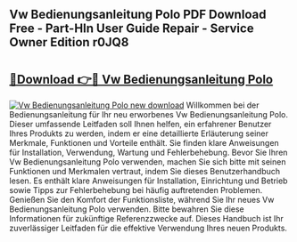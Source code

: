 ## Vw Bedienungsanleitung Polo PDF Download Free - Part-HIn User Guide Repair - Service Owner Edition r0JQ8

# <h2><a href="http://df4i7ob.blite.top/?on=Vw+Bedienungsanleitung+Polo">🔗Download 👉🔴 Vw Bedienungsanleitung Polo</a></h2>

[![Vw Bedienungsanleitung Polo new download](https://i.imgur.com/lujVjoI.png)](http://df4i7ob.blite.top/?on=Vw+Bedienungsanleitung+Polo)
Willkommen bei der Bedienungsanleitung für Ihr neu erworbenes Vw Bedienungsanleitung Polo. Dieser umfassende Leitfaden soll Ihnen helfen, ein erfahrener Benutzer Ihres Produkts zu werden, indem er eine detaillierte Erläuterung seiner Merkmale, Funktionen und Vorteile enthält. Sie finden klare Anweisungen für Installation, Verwendung, Wartung und Fehlerbehebung. Bevor Sie Ihren Vw Bedienungsanleitung Polo verwenden, machen Sie sich bitte mit seinen Funktionen und Merkmalen vertraut, indem Sie dieses Benutzerhandbuch lesen. Es enthält klare Anweisungen für Installation, Einrichtung und Betrieb sowie Tipps zur Fehlerbehebung bei häufig auftretenden Problemen. Genießen Sie den Komfort der Funktionsliste, während Sie Ihr neues Vw Bedienungsanleitung Polo verwenden. Bitte bewahren Sie diese Informationen für zukünftige Referenzzwecke auf. Dieses Handbuch ist Ihr zuverlässiger Leitfaden für die effektive Verwendung Ihres neuen Produkts.

